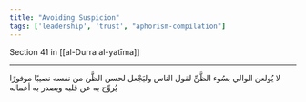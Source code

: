 ```yaml
---
title: "Avoiding Suspicion"
tags: ['leadership', 'trust', "aphorism-compilation"]
---
```


 Section 41 in [[al-Durra al-yatīma]]

---
لا يُولعن الوالي بسُوء الظَّنِّ لقول الناس وليَجْعل لحسن الظَّن من نفسه نصيبًا موفورًا يُروِّح به عن قلبه ويصدر به أعماله
